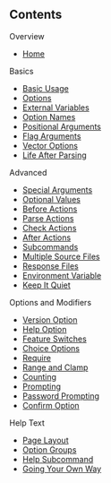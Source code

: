 ## Contents
Overview
- [Home](Home)  

Basics
- [Basic Usage](Basic%20Usage)  
- [Options](Options)  
- [External Variables](External%20Variables)  
- [Option Names](Option%20Names)  
- [Positional Arguments](Positional%20Arguments)  
- [Flag Arguments](Flag%20Arguments)  
- [Vector Options](Vector%20Options)  
- [Life After Parsing](Life%20After%20Parsing)  

Advanced
- [Special Arguments](Special%20Arguments)  
- [Optional Values](Optional%20Values)  
- [Before Actions](Before%20Actions)
- [Parse Actions](Parse%20Actions)  
- [Check Actions](Check%20Actions)
- [After Actions](After%20Actions)
- [Subcommands](Subcommands)
- [Multiple Source Files](Multiple%20Source%20Files)
- [Response Files](Response%20Files)  
- [Environment Variable](Environment%20Variable)
- [Keep It Quiet](Keep%20It%20Quiet)  

Options and Modifiers
- [Version Option](Version%20Option)  
- [Help Option](Help%20Option)
- [Feature Switches](Feature%20Switches)  
- [Choice Options](Choice%20Options)
- [Require](Require)
- [Range and Clamp](Range%20and%20Clamp)
- [Counting](Counting)  
- [Prompting](Prompting)
- [Password Prompting](Password%20Prompting)
- [Confirm Option](Confirm%20Option)

Help Text
- [Page Layout](Page%20Layout)
- [Option Groups](Option%20Groups)
- [Help Subcommand](Help%20Subcommand)
- [Going Your Own Way](Going%20Your%20Own%20Way)
